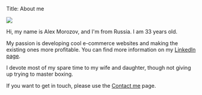 Title: About me

<img src="images/alex-morozov.jpg">

Hi, my name is Alex Morozov, and I'm from Russia. I am 33 years old.

My passion is developing cool e-commerce websites and making the existing ones
more profitable. You can find more information on my
[LinkedIn page](https://dk.linkedin.com/in/djangoengineer).

I devote most of my spare time to my wife and daughter, though not giving
up trying to master boxing.

If you want to get in touch, please use the [Contact me]({filename}/pages/contacts.md) page.
